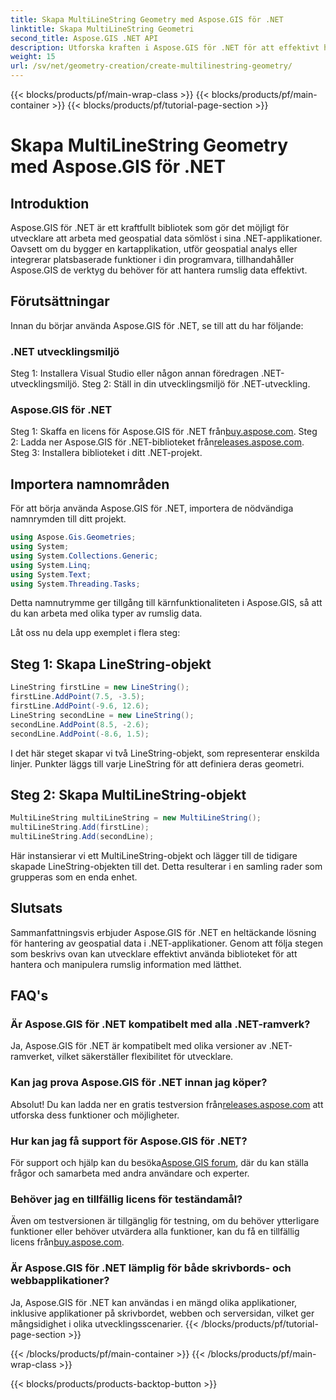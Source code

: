 ```yaml
---
title: Skapa MultiLineString Geometry med Aspose.GIS för .NET
linktitle: Skapa MultiLineString Geometri
second_title: Aspose.GIS .NET API
description: Utforska kraften i Aspose.GIS för .NET för att effektivt hantera geospatial data. Ladda ner nu för en sömlös upplevelse.
weight: 15
url: /sv/net/geometry-creation/create-multilinestring-geometry/
---
```


{{< blocks/products/pf/main-wrap-class >}}
{{< blocks/products/pf/main-container >}}
{{< blocks/products/pf/tutorial-page-section >}}

# Skapa MultiLineString Geometry med Aspose.GIS för .NET

## Introduktion
Aspose.GIS för .NET är ett kraftfullt bibliotek som gör det möjligt för utvecklare att arbeta med geospatial data sömlöst i sina .NET-applikationer. Oavsett om du bygger en kartapplikation, utför geospatial analys eller integrerar platsbaserade funktioner i din programvara, tillhandahåller Aspose.GIS de verktyg du behöver för att hantera rumslig data effektivt.
## Förutsättningar
Innan du börjar använda Aspose.GIS för .NET, se till att du har följande:
### .NET utvecklingsmiljö
Steg 1: Installera Visual Studio eller någon annan föredragen .NET-utvecklingsmiljö.
Steg 2: Ställ in din utvecklingsmiljö för .NET-utveckling.
### Aspose.GIS för .NET
 Steg 1: Skaffa en licens för Aspose.GIS för .NET från[buy.aspose.com](https://purchase.aspose.com/buy).
 Steg 2: Ladda ner Aspose.GIS för .NET-biblioteket från[releases.aspose.com](https://releases.aspose.com/gis/net/).
Steg 3: Installera biblioteket i ditt .NET-projekt.

## Importera namnområden
För att börja använda Aspose.GIS för .NET, importera de nödvändiga namnrymden till ditt projekt.

```csharp
using Aspose.Gis.Geometries;
using System;
using System.Collections.Generic;
using System.Linq;
using System.Text;
using System.Threading.Tasks;
```
Detta namnutrymme ger tillgång till kärnfunktionaliteten i Aspose.GIS, så att du kan arbeta med olika typer av rumslig data.

Låt oss nu dela upp exemplet i flera steg:
## Steg 1: Skapa LineString-objekt
```csharp
LineString firstLine = new LineString();
firstLine.AddPoint(7.5, -3.5);
firstLine.AddPoint(-9.6, 12.6);
LineString secondLine = new LineString();
secondLine.AddPoint(8.5, -2.6);
secondLine.AddPoint(-8.6, 1.5);
```
I det här steget skapar vi två LineString-objekt, som representerar enskilda linjer. Punkter läggs till varje LineString för att definiera deras geometri.
## Steg 2: Skapa MultiLineString-objekt
```csharp
MultiLineString multiLineString = new MultiLineString();
multiLineString.Add(firstLine);
multiLineString.Add(secondLine);
```
Här instansierar vi ett MultiLineString-objekt och lägger till de tidigare skapade LineString-objekten till det. Detta resulterar i en samling rader som grupperas som en enda enhet.

## Slutsats
Sammanfattningsvis erbjuder Aspose.GIS för .NET en heltäckande lösning för hantering av geospatial data i .NET-applikationer. Genom att följa stegen som beskrivs ovan kan utvecklare effektivt använda biblioteket för att hantera och manipulera rumslig information med lätthet.
## FAQ's
### Är Aspose.GIS för .NET kompatibelt med alla .NET-ramverk?
Ja, Aspose.GIS för .NET är kompatibelt med olika versioner av .NET-ramverket, vilket säkerställer flexibilitet för utvecklare.
### Kan jag prova Aspose.GIS för .NET innan jag köper?
 Absolut! Du kan ladda ner en gratis testversion från[releases.aspose.com](https://releases.aspose.com/) att utforska dess funktioner och möjligheter.
### Hur kan jag få support för Aspose.GIS för .NET?
 För support och hjälp kan du besöka[Aspose.GIS forum](https://forum.aspose.com/c/gis/33), där du kan ställa frågor och samarbeta med andra användare och experter.
### Behöver jag en tillfällig licens för teständamål?
Även om testversionen är tillgänglig för testning, om du behöver ytterligare funktioner eller behöver utvärdera alla funktioner, kan du få en tillfällig licens från[buy.aspose.com](https://purchase.aspose.com/temporary-license/).
### Är Aspose.GIS för .NET lämplig för både skrivbords- och webbapplikationer?
Ja, Aspose.GIS för .NET kan användas i en mängd olika applikationer, inklusive applikationer på skrivbordet, webben och serversidan, vilket ger mångsidighet i olika utvecklingsscenarier.
{{< /blocks/products/pf/tutorial-page-section >}}

{{< /blocks/products/pf/main-container >}}
{{< /blocks/products/pf/main-wrap-class >}}

{{< blocks/products/products-backtop-button >}}

